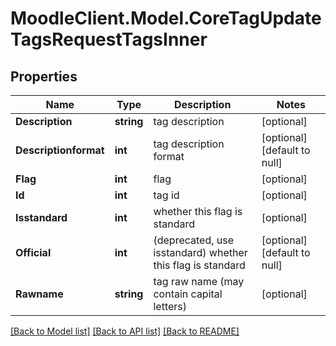# MoodleClient.Model.CoreTagUpdateTagsRequestTagsInner

## Properties

Name | Type | Description | Notes
------------ | ------------- | ------------- | -------------
**Description** | **string** | tag description | [optional] 
**Descriptionformat** | **int** | tag description format | [optional] [default to null]
**Flag** | **int** | flag | [optional] 
**Id** | **int** | tag id | [optional] 
**Isstandard** | **int** | whether this flag is standard | [optional] 
**Official** | **int** | (deprecated, use isstandard) whether this flag is standard | [optional] [default to null]
**Rawname** | **string** | tag raw name (may contain capital letters) | [optional] 

[[Back to Model list]](../README.md#documentation-for-models) [[Back to API list]](../README.md#documentation-for-api-endpoints) [[Back to README]](../README.md)

